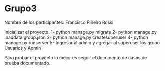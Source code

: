 # Grupo3

Nombre de los participantes:
Francisco Piñeiro Rossi

Inicializar el proyecto.
1- python manage.py migrate
2- python manage.py loaddata group.json
3- python manage.py createsuperuser
4- python manage.py runserver
5- Ingresar al admin y agregar al superuser los grupo Usuarios y Admin

Para probar el proyecto lo mejor es seguir el documento de casos de prueba documentado.